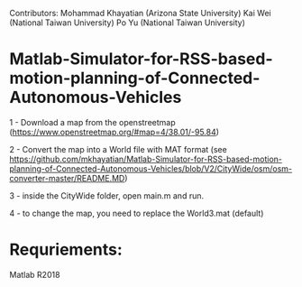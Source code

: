 Contributors:
Mohammad Khayatian (Arizona State University)
Kai Wei (National Taiwan University)
Po Yu (National Taiwan University)

# Matlab-Simulator-for-RSS-based-motion-planning-of-Connected-Autonomous-Vehicles

1 - Download a map from the openstreetmap (https://www.openstreetmap.org/#map=4/38.01/-95.84)

2 - Convert the map into a World file with MAT format (see https://github.com/mkhayatian/Matlab-Simulator-for-RSS-based-motion-planning-of-Connected-Autonomous-Vehicles/blob/V2/CityWide/osm/osm-converter-master/README.MD)

3 - inside the CityWide folder, open main.m and run.

4 - to change the map, you need to replace the World3.mat (default)

# Requriements:

Matlab R2018
